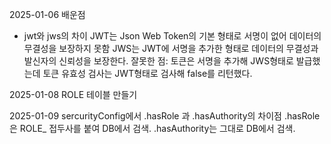 2025-01-06
배운점
- jwt와 jws의 차이
    JWT는 Json Web Token의 기본 형태로 서명이 없어 데이터의 무결성을 보장하지 못함
    JWS는 JWT에 서명을 추가한 형태로 데이터의 무결성과 발신자의 신뢰성을 보장한다.
잘못한 점: 토큰은 서명을 추가해 JWS형태로 발급했는데 토큰 유효성 검사는 JWT형태로 검사해 false를 리턴했다. 

2025-01-08
ROLE 테이블 만들기

2025-01-09
sercurityConfig에서 .hasRole 과 .hasAuthority의 차이점 
.hasRole은 ROLE_ 접두사를 붙여 DB에서 검색. 
.hasAuthority는 그대로 DB에서 검색.